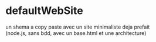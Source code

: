 # defaultWebSite
 un shema a copy paste avec un site minimaliste deja prefait  
 (node.js, sans bdd, avec un base.html et une architecture)

